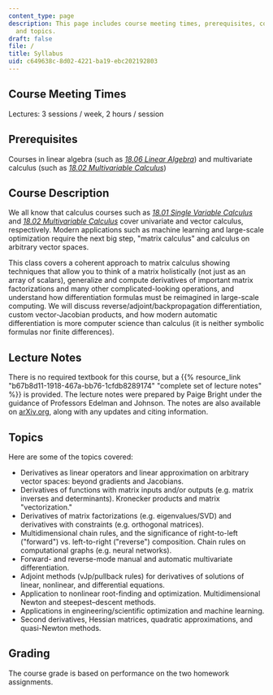 ```yaml
---
content_type: page
description: This page includes course meeting times, prerequisites, course description,
  and topics.
draft: false
file: /
title: Syllabus
uid: c649638c-8d02-4221-ba19-ebc202192803
---
```

## Course Meeting Times

Lectures: 3 sessions / week, 2 hours / session

## Prerequisites

Courses in linear algebra (such as [*18.06 Linear Algebra*](https://ocw.mit.edu/courses/18-06sc-linear-algebra-fall-2011/)) and multivariate calculus (such as [*18.02 Multivariable Calculus*](https://ocw.mit.edu/courses/18-02sc-multivariable-calculus-fall-2010/))

## Course Description

We all know that calculus courses such as [*18.01 Single Variable Calculus*](https://ocw.mit.edu/courses/18-01sc-single-variable-calculus-fall-2010/) and [*18.02 Multivariable Calculus*](https://ocw.mit.edu/courses/18-02sc-multivariable-calculus-fall-2010/) cover univariate and vector calculus, respectively. Modern applications such as machine learning and large-scale optimization require the next big step, "matrix calculus" and calculus on arbitrary vector spaces.

This class covers a coherent approach to matrix calculus showing techniques that allow you to think of a matrix holistically (not just as an array of scalars), generalize and compute derivatives of important matrix factorizations and many other complicated-looking operations, and understand how differentiation formulas must be reimagined in large-scale computing. We will discuss reverse/adjoint/backpropagation differentiation, custom vector-Jacobian products, and how modern automatic differentiation is more computer science than calculus (it is neither symbolic formulas nor finite differences).

## Lecture Notes

There is no required textbook for this course, but a {{% resource_link "b67b8d11-1918-467a-bb76-1cfdb8289174" "complete set of lecture notes" %}} is provided. The lecture notes were prepared by Paige Bright under the guidance of Professors Edelman and Johnson. The notes are also available on [arXiv.org](https://arxiv.org/abs/2501.14787), along with any updates and citing information.

## Topics

Here are some of the topics covered:

- Derivatives as linear operators and linear approximation on arbitrary vector spaces: beyond gradients and Jacobians.
- Derivatives of functions with matrix inputs and/or outputs (e.g. matrix inverses and determinants). Kronecker products and matrix "vectorization."
- Derivatives of matrix factorizations (e.g. eigenvalues/SVD) and derivatives with constraints (e.g. orthogonal matrices).
- Multidimensional chain rules, and the significance of right-to-left ("forward") vs. left-to-right ("reverse") composition. Chain rules on computational graphs (e.g. neural networks).
- Forward- and reverse-mode manual and automatic multivariate differentiation.
- Adjoint methods (vJp/pullback rules) for derivatives of solutions of linear, nonlinear, and differential equations.
- Application to nonlinear root-finding and optimization. Multidimensional Newton and steepest–descent methods.
- Applications in engineering/scientific optimization and machine learning.
- Second derivatives, Hessian matrices, quadratic approximations, and quasi-Newton methods.

## Grading

The course grade is based on performance on the two homework assignments.